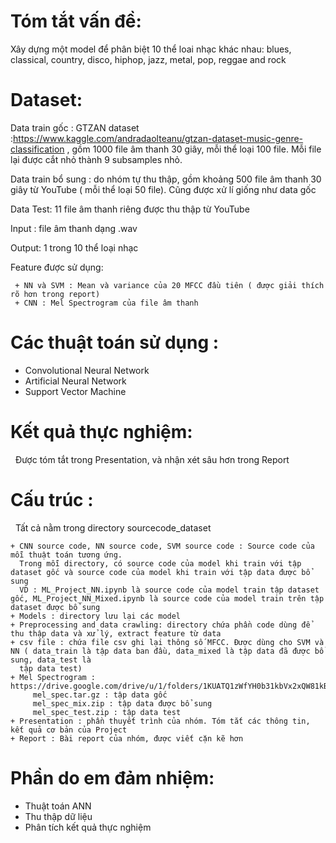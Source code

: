 
# Tóm tắt vấn đề: 
   Xây dựng một model để phân biệt 10 thể loai nhạc khác nhau: blues, classical, country,
   disco, hiphop, jazz, metal, pop, reggae and rock

# Dataset:
   Data train gốc : GTZAN dataset :https://www.kaggle.com/andradaolteanu/gtzan-dataset-music-genre-classification , gồm 1000 file âm thanh 30 giây, mỗi thể loại 100 file. Mỗi file lại được cắt nhỏ thành 9 subsamples nhỏ.
   &nbsp;
   
   Data train bổ sung : do nhóm tự thu thập, gồm khoảng 500 file âm thanh 30 giây từ YouTube ( mỗi thể loại 50 file). Cũng được xử lí giống như data gốc
   &nbsp;
   
   
   Data Test: 11 file âm thanh riêng được thu thập từ YouTube
    &nbsp;

   Input : file âm thanh dạng .wav
    &nbsp;

   Output: 1 trong 10 thể loại nhạc
   &nbsp;

  Feature được sử dụng:
  &nbsp;
  
     + NN và SVM : Mean và variance của 20 MFCC đầu tiên ( được giải thích rõ hơn trong report)
     + CNN : Mel Spectrogram của file âm thanh
  
  
# Các thuật toán sử dụng :
  + Convolutional Neural Network
  + Artificial Neural Network
  + Support Vector Machine

# Kết quả thực nghiệm:
&nbsp;
   Được tóm tắt trong Presentation, và nhận xét sâu hơn trong Report
 
 # Cấu trúc :
 &nbsp;
 Tất cả nằm trong directory sourcecode_dataset
  &nbsp;

    + CNN source code, NN source code, SVM source code : Source code của mỗi thuật toán tương ứng. 
      Trong mỗi directory, có source code của model khi train với tập dataset gốc và source code của model khi train với tập data được bổ sung
      VD : ML_Project_NN.ipynb là source code của model train tập dataset gốc, ML_Project_NN_Mixed.ipynb là source code của model train trên tập dataset được bổ sung
    + Models : directory lưu lại các model 
    + Preprocessing and data crawling: directory chứa phần code dùng để thu thập data và xử lý, extract feature từ data
    + csv file : chứa file csv ghi lại thông số MFCC. Được dùng cho SVM và NN ( data_train là tập data ban đầu, data_mixed là tập data đã được bổ sung, data_test là
      tập data test)
    + Mel Spectrogram : https://drive.google.com/drive/u/1/folders/1KUATQ1zWfYH0b31kbVx2xQW81kBbycUE
         mel_spec.tar.gz : tập data gốc
         mel_spec_mix.zip : tập data được bổ sung
         mel_spec_test.zip : tập data test
    + Presentation : phần thuyết trình của nhóm. Tóm tắt các thông tin, kết quả cơ bản của Project
    + Report : Bài report của nhóm, được viết cặn kẽ hơn




# Phần do em đảm nhiệm:
  + Thuật toán ANN
  + Thu thập dữ liệu
  + Phân tích kết quả thực nghiệm
